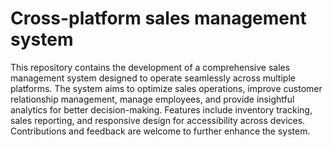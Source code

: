 # Cross-platform sales management system
 This repository contains the development of a comprehensive sales management system designed to operate seamlessly across multiple platforms. The system aims to optimize sales operations, improve customer relationship management, manage employees, and provide insightful analytics for better decision-making. Features include inventory tracking, sales reporting, and responsive design for accessibility across devices. Contributions and feedback are welcome to further enhance the system.

